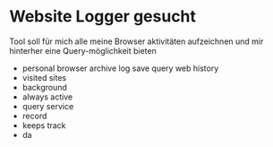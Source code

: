 Website Logger gesucht
======================

Tool soll für mich alle meine Browser aktivitäten aufzeichnen und mir hinterher eine Query-möglichkeit bieten

- personal browser archive log save query web history 
- visited sites
- background
- always active
- query service
- record
- keeps track
- da
